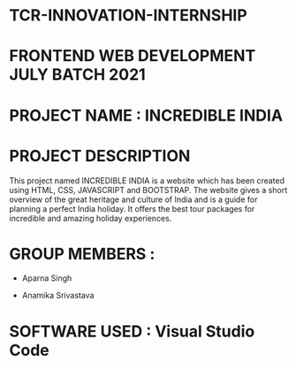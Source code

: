 # TCR-INNOVATION-INTERNSHIP
# FRONTEND WEB DEVELOPMENT JULY BATCH 2021
# PROJECT NAME : INCREDIBLE INDIA
# PROJECT DESCRIPTION
This project named INCREDIBLE INDIA is a website which has been created using HTML, CSS, JAVASCRIPT and BOOTSTRAP. 
The website gives a short overview of the great heritage and culture of India and is a guide for planning a perfect India holiday. It offers the best tour packages for incredible and amazing holiday experiences.
# GROUP MEMBERS :
* Aparna Singh

* Anamika Srivastava
# SOFTWARE USED : Visual Studio Code
